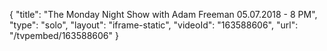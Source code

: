 {
    "title": "The Monday Night Show with Adam Freeman 05.07.2018 - 8 PM",
    "type": "solo",
    "layout": "iframe-static",
    "videoId": "163588606",
    "url": "\/tvpembed\/163588606"
}